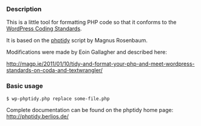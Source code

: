 ### Description

This is a little tool for formatting PHP code so that it conforms to the [WordPress Coding Standards](http://codex.wordpress.org/WordPress_Coding_Standards).

It is based on the [phptidy](http://phptidy.berlios.de/) script by Magnus Rosenbaum.

Modifications were made by Eoin Gallagher and described here:

http://magp.ie/2011/01/10/tidy-and-format-your-php-and-meet-wordpress-standards-on-coda-and-textwrangler/

### Basic usage

```
$ wp-phptidy.php replace some-file.php
```

Complete documentation can be found on the phptidy home page: http://phptidy.berlios.de/
